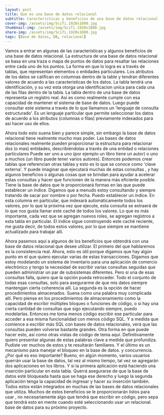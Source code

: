 ```yaml
---
layout: post
title: Que es una base de datos relacional
subtitle: Caracteristicas y beneficios de una base de datos relacional.
cover-img: /assets/img/Scifi.1920x1080.jpg
thumbnail-img: /assets/img/Scifi.1920x1080.jpg
share-img: /assets/img/Scifi.1920x1080.jpg
tags: [Base de datos, DB, relacional]
---
```


Vamos a entrar en algunas de las características y algunos beneficios de una base de datos relacional. La estructura de una base de datos relacional se basa en una traza o mapa de puntos de datos para resaltar las relaciones entre cada uno de los puntos. La forma en que lo logra es a través de tablas, que representan elementos o entidades particulares. Los atributos de los datos se califican en columnas dentro de la table y tendran diferentes valores de acuerdo a las caracteristicas de los datos. La tabla tendrá una identificación, y su vez esta otorga una identificacion unica para cada una de las filas dentro de la tabla. La tabla dentro de una base de datos representa un registro real. Así es como realmente cumple con esa capacidad de mantener el sistema de base de datos. Luego puede consultar este sistema a través de lo que llamamos un 'lenguaje de consulta estructurado'. Es un lenguaje particular que permite seleccionar los datos de acuerdo a los atributos (columnas o filas) previamente indexados para asi hacer uso de ellos. 

Ahora todo esto suena bien y parece simple, sin embargo la base de datos relacional tiene realmente mucho mas poder. Las bases de datos relacionales realmente pueden proporcionar la estructura para relacionar dos (o mas) entidades, describiéndolas a través de una entidad o relaciones particulares Puede ser uno a uno (por ejemplo un libro tiene un autor) o uno a muchos (un libro puede tener varios autores). Entonces podemos crear tablas que referencian otras tablas y esto es lo que se conoce como 'clave externa'. Y puede imaginar que ejecutará muchas de estas consultas , y hay algunos beneficios o algunas cosas que se brindan para ayudar a acelerar estas consultas y hacer que funcionen de la manera más eficiente posible. Tiene la base de datos que le proporcionará formas en las que puede establecer un índice. Digamos que a menudo estoy consultando y siempre tratando de sacar por nombre o por fecha. Puedo establecer un índice. En esta columna en particular, que indexará automáticamente todos los valores, por lo que la próxima vez que ejecute, esta consulta se extraerá de lo que nos gusta llamar este caché de todos los valores. Lo que es más importante, cada vez que se agregan nuevos roles, se agregan registros a esta tabla en particular. El índice sigue construyendo este caché reciente, me gusta decir, de todos estos valores, por lo que siempre se mantiene actualizado para trabajar allí. 

Ahora pasemos aquí a algunos de los beneficios que obtendrá con una base de datos relacional que desee utilizar. El primero del que hablaremos es la consistencia real. Ahora, esto es útil porque digamos que hay algún punto en el que quiero ejecutar varias de estas transacciones. Digamos que estoy modelando un sistema de inventario para una aplicación de comercio electrónico y tengo la necesidad de escribir varias consultas seguidas que pueden administrar un par de subsistemas diferentes. Pero si una de esas consultas falla, quiero que la opción pueda retroceder. Todo el conjunto de todas esas consultas, solo para asegurarme de que mis datos siempre mantengan cierta coherencia allí. La segunda es la opción de hacer procedimientos almacenados. Suena como una palabra muy complicada allí. Pero piense en los procedimientos de almacenamiento como la capacidad de escribir múltiples bloques o funciones de código, o si hay una cierta cantidad de consultas que sigo ejecutando siempre, puedo modelarlas. Entonces me toma menos código escribir ese particular para acceder a esa misma funcionalidad con menos código SQL. Y a medida que comience a escribir más SQL con bases de datos relacionales, verá que las consultas pueden volverse bastante grandes. Otra forma en que puede hacer esto, así como otras vistas de código de tema aquí. Definitivamente quiero presentar algunas de estas palabras clave a medida que profundiza. Pudiste ver muchos de estos y te resultarán familiares. Y el último es un mecanismo para manejar el bloqueo en la base de datos. y concurrencia. ¿Por qué es eso importante? Bueno, en algún momento, varios usuarios querrán usar la base de datos, tal vez al mismo tiempo, tal vez se agregarán dos aplicaciones en los libros. Y si la primera aplicación está haciendo una inserción particular en esta tabla. Querrá asegurarse de que la base de datos esté bloqueada hasta que se haga ese derecho y luego la segunda aplicación tenga la capacidad de ingresar y hacer su inserción también. Todos estos están integrados en muchas de las bases de datos relacionales que utiliza. Muchos de estos beneficios se le proporcionarán listos para usar , no necesariamente algo que tendrá que escribir en código, pero sepa que tendrá esto en mente cuando esté seleccionando usar un relacional. base de datos para su próximo proyecto.